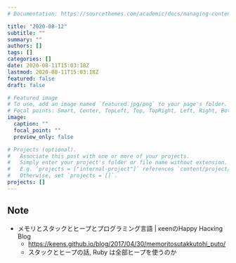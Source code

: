 ```yaml
---
# Documentation: https://sourcethemes.com/academic/docs/managing-content/

title: "2020-08-12"
subtitle: ""
summary: ""
authors: []
tags: []
categories: []
date: 2020-08-11T15:03:18Z
lastmod: 2020-08-11T15:03:18Z
featured: false
draft: false

# Featured image
# To use, add an image named `featured.jpg/png` to your page's folder.
# Focal points: Smart, Center, TopLeft, Top, TopRight, Left, Right, BottomLeft, Bottom, BottomRight.
image:
  caption: ""
  focal_point: ""
  preview_only: false

# Projects (optional).
#   Associate this post with one or more of your projects.
#   Simply enter your project's folder or file name without extension.
#   E.g. `projects = ["internal-project"]` references `content/project/deep-learning/index.md`.
#   Otherwise, set `projects = []`.
projects: []
---
```


## Note

* メモリとスタックとヒープとプログラミング言語 | κeenのHappy Hacκing Blog
  * https://keens.github.io/blog/2017/04/30/memoritosutakkutohi_puto/
  * スタックとヒープの話, Ruby は全部ヒープを使うのか
